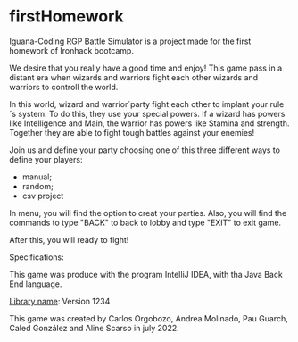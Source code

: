 # firstHomework

Iguana-Coding RGP Battle Simulator is a project made for the first homework of Ironhack bootcamp.

We desire that you really have a good time and enjoy! This game pass in a distant era when wizards and warriors fight each other wizards and warriors to controll the world.

In this world, wizard and warrior´party fight each other to implant your rule´s system. To do this, they use your special powers.
If a wizard has powers like Intelligence and Main, the warrior has powers like Stamina and strength. Together they are able to fight tough battles against your enemies!

Join us and define your party choosing one of this three different ways to define your players:
- manual;
- random;
- csv project

In menu, you will find the option to creat your parties.
Also, you will find the commands to type "BACK" to back to lobby and type "EXIT" to exit game.

After this, you will ready to fight!


Specifications:

This game was produce with the program IntelliJ IDEA, with tha Java Back End language.

[Library name](https://example.com): Version 1234

This game was created by Carlos Orgobozo, Andrea Molinado, Pau Guarch, Caled González and Aline Scarso in july 2022. 
